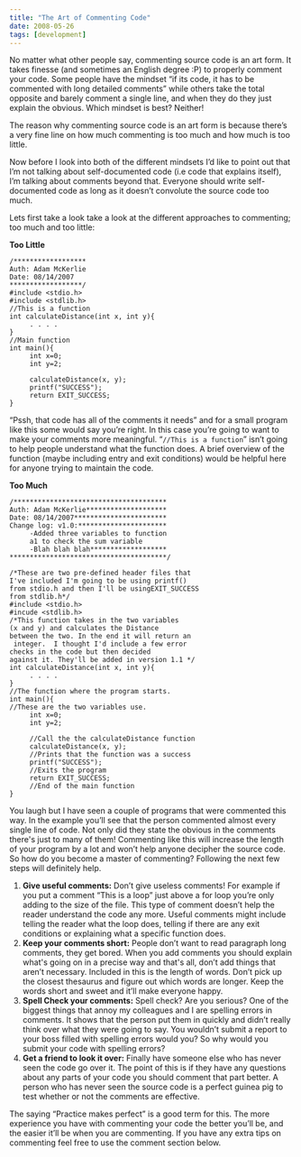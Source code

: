 ```yaml
---
title: "The Art of Commenting Code"
date: 2008-05-26
tags: [development]
---
```


No matter what other people say, commenting source code is an art form. It takes finesse (and sometimes an English degree :P) to properly comment your code. Some people have the mindset “if its code, it has to be commented with long detailed comments” while others take the total opposite and barely comment a single line, and when they do they just explain the obvious. Which mindset is best? Neither!

The reason why commenting source code is an art form is because there’s a very fine line on how much commenting is too much and how much is too little.

Now before I look into both of the different mindsets I’d like to point out that I’m not talking about self-documented code (i.e code that explains itself), I’m talking about comments beyond that. Everyone should write self-documented code as long as it doesn’t convolute the source code too much.

Lets first take a look take a look at the different approaches to commenting; too much and too little:

**Too Little**
```
/******************
Auth: Adam McKerlie
Date: 08/14/2007
******************/
#include <stdio.h>
#include <stdlib.h>
//This is a function
int calculateDistance(int x, int y){
     . . . .
}
//Main function
int main(){
     int x=0;
     int y=2;

     calculateDistance(x, y);
     printf("SUCCESS");
     return EXIT_SUCCESS;
}
```

“Pssh, that code has all of the comments it needs” and for a small program like this some would say you’re right. In this case you’re going to want to make your comments more meaningful. “`//This is a function`” isn’t going to help people understand what the function does. A brief overview of the function (maybe including entry and exit conditions) would be helpful here for anyone trying to maintain the code.

**Too Much**
```
/**************************************
Auth: Adam McKerlie********************
Date: 08/14/2007***********************
Change log: v1.0:**********************
     -Added three variables to function
     a1 to check the sum variable
     -Blah blah blah*******************
***************************************/

/*These are two pre-defined header files that 
I've included I'm going to be using printf() 
from stdio.h and then I'll be usingEXIT_SUCCESS 
from stdlib.h*/
#include <stdio.h>
#incude <stdlib.h>
/*This function takes in the two variables 
(x and y) and calculates the Distance 
between the two. In the end it will return an
 integer.  I thought I'd include a few error 
checks in the code but then decided 
against it. They'll be added in version 1.1 */
int calculateDistance(int x, int y){
     . . . .
}
//The function where the program starts.
int main(){
//These are the two variables use.
     int x=0;
     int y=2;

     //Call the the calculateDistance function
     calculateDistance(x, y);
     //Prints that the function was a success
     printf("SUCCESS");
     //Exits the program
     return EXIT_SUCCESS;
     //End of the main function
}
```
You laugh but I have seen a couple of programs that were commented this way. In the example you’ll see that the person commented almost every single line of code. Not only did they state the obvious in the comments there's just to many of them! Commenting like this will increase the length of your program by a lot and won’t help anyone decipher the source code.
So how do you become a master of commenting? Following the next few steps will definitely help.

1. **Give useful comments:**
Don’t give useless comments! For example if you put a comment “This is a loop” just above a for loop you’re only adding to the size of the file. This type of comment doesn’t help the reader understand the code any more. Useful comments might include telling the reader what the loop does, telling if there are any exit conditions or explaining what a specific function does.
2. **Keep your comments short:**
People don’t want to read paragraph long comments, they get bored. When you add comments you should explain what's going on in a precise way and that's all, don’t add things that aren’t necessary. Included in this is the length of words. Don’t pick up the closest thesaurus and figure out which words are longer. Keep the words short and sweet and it’ll make everyone happy.
3. **Spell Check your comments:**
Spell check? Are you serious? One of the biggest things that annoy my colleagues and I are spelling errors in comments. It shows that the person put them in quickly and didn’t really think over what they were going to say. You wouldn’t submit a report to your boss filled with spelling errors would you? So why would you submit your code with spelling errors?
4. **Get a friend to look it over:**
Finally have someone else who has never seen the code go over it. The point of this is if they have any questions about any parts of your code you should comment that part better. A person who has never seen the source code is a perfect guinea pig to test whether or not the comments are effective.

The saying “Practice makes perfect” is a good term for this. The more experience you have with commenting your code the better you’ll be, and the easier it’ll be when you are commenting. If you have any extra tips on commenting feel free to use the comment section below.
